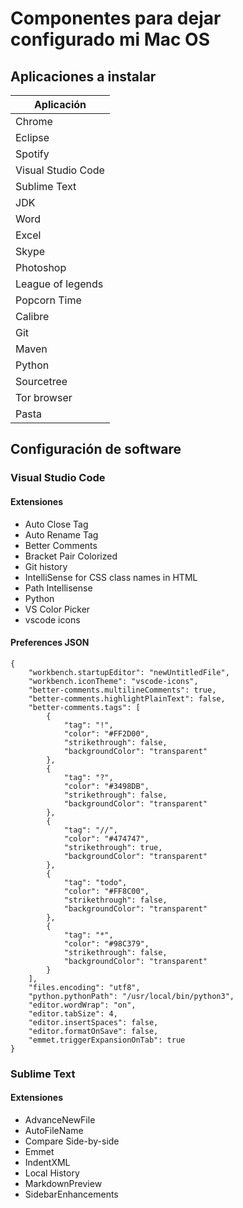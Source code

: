 # Componentes para dejar configurado mi Mac OS

## Aplicaciones a instalar
|Aplicación|
|---|
|Chrome|
|Eclipse|
|Spotify|
|Visual Studio Code|
|Sublime Text|
|JDK|
|Word|
|Excel|
|Skype|
|Photoshop|
|League of legends|
|Popcorn Time|
|Calibre|
|Git|
|Maven|
|Python|
|Sourcetree|
|Tor browser|
|Pasta|

## Configuración de software

### Visual Studio Code

#### Extensiones

- Auto Close Tag
- Auto Rename Tag
- Better Comments
- Bracket Pair Colorized
- Git history
- IntelliSense for CSS class names in HTML
- Path Intellisense
- Python
- VS Color Picker
- vscode icons

#### Preferences JSON
```
{
	"workbench.startupEditor": "newUntitledFile",
	"workbench.iconTheme": "vscode-icons",
	"better-comments.multilineComments": true,
	"better-comments.highlightPlainText": false,
	"better-comments.tags": [
		{
			"tag": "!",
			"color": "#FF2D00",
			"strikethrough": false,
			"backgroundColor": "transparent"
		},
		{
			"tag": "?",
			"color": "#3498DB",
			"strikethrough": false,
			"backgroundColor": "transparent"
		},
		{
			"tag": "//",
			"color": "#474747",
			"strikethrough": true,
			"backgroundColor": "transparent"
		},
		{
			"tag": "todo",
			"color": "#FF8C00",
			"strikethrough": false,
			"backgroundColor": "transparent"
		},
		{
			"tag": "*",
			"color": "#98C379",
			"strikethrough": false,
			"backgroundColor": "transparent"
		}
	],
	"files.encoding": "utf8",
	"python.pythonPath": "/usr/local/bin/python3",
	"editor.wordWrap": "on",
	"editor.tabSize": 4,
	"editor.insertSpaces": false,
	"editor.formatOnSave": false,
	"emmet.triggerExpansionOnTab": true
}
```

### Sublime Text

#### Extensiones
- AdvanceNewFile
- AutoFileName
- Compare Side-by-side
- Emmet
- IndentXML
- Local History
- MarkdownPreview
- SidebarEnhancements
